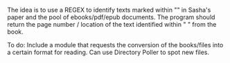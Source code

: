 The idea is to use a REGEX to identify texts marked within "" in Sasha's paper and the pool of ebooks/pdf/epub documents.
The program should return the page number / location of the text identified within " " from the book.

To do:
Include a module that requests the conversion of the books/files into a certain format for reading. Can use Directory Poller to spot new files.
